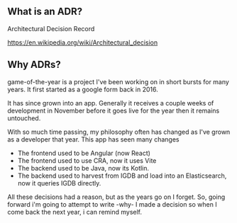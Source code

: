 ## What is an ADR?
Architectural Decision Record

https://en.wikipedia.org/wiki/Architectural_decision

## Why ADRs?

game-of-the-year is a project I've been working on in short bursts for many years. It first started as a google form back in 2016. 

It has since grown into an app. Generally it receives a couple weeks of development in November before it goes live for the year then it remains untouched.

With so much time passing, my philosophy often has changed as I've grown as a developer that year. This app has seen many changes

* The frontend used to be Angular (now React)
* The frontend used to use CRA, now it uses Vite
* The backend used to be Java, now its Kotlin.
* The backend used to harvest from IGDB and load into an Elasticsearch, now it queries IGDB directly.

All these decisions had a reason, but as the years go on I forget. So, going forward i'm going to attempt to write -why- I made a decision so when I come back the next year, i can remind myself. 
